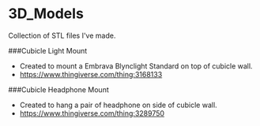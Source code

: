 # 3D_Models
Collection of STL files I've made. 

###Cubicle Light Mount
- Created to mount a Embrava Blynclight Standard on top of cubicle wall. 
- https://www.thingiverse.com/thing:3168133

###Cubicle Headphone Mount
- Created to hang a pair of headphone on side of cubicle wall. 
- https://www.thingiverse.com/thing:3289750
